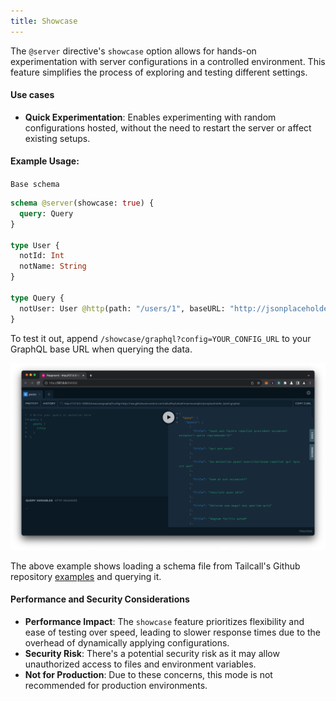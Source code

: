 ```yaml
---
title: Showcase
---
```


The `@server` directive's `showcase` option allows for hands-on experimentation with server configurations in a controlled environment. This feature simplifies the process of exploring and testing different settings.

#### Use cases

- **Quick Experimentation**: Enables experimenting with random configurations hosted, without the need to restart the server or affect existing setups.

#### Example Usage:

`Base schema`

```graphql showLineNumbers
schema @server(showcase: true) {
  query: Query
}

type User {
  notId: Int
  notName: String
}

type Query {
  notUser: User @http(path: "/users/1", baseURL: "http://jsonplaceholder.typicode.com")
}
```

To test it out, append `/showcase/graphql?config=YOUR_CONFIG_URL` to your GraphQL base URL when querying the data.

![Showcase](/images/docs/showcase.png)

The above example shows loading a schema file from Tailcall's Github repository [examples](https://github.com/tailcallhq/tailcall/tree/main/examples) and querying it.

#### Performance and Security Considerations

- **Performance Impact**: The `showcase` feature prioritizes flexibility and ease of testing over speed, leading to slower response times due to the overhead of dynamically applying configurations.
- **Security Risk**: There's a potential security risk as it may allow unauthorized access to files and environment variables.
- **Not for Production**: Due to these concerns, this mode is not recommended for production environments.
